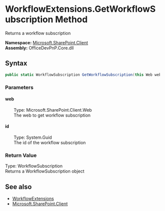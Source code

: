 # WorkflowExtensions.GetWorkflowSubscription Method  
 Returns a workflow subscription   

**Namespace:** [Microsoft.SharePoint.Client](Microsoft.SharePoint.Client.md)  
**Assembly:** OfficeDevPnP.Core.dll  
## Syntax
```C#
public static WorkflowSubscription GetWorkflowSubscription(this Web web, Guid id)
```
### Parameters
#### web  
&emsp;&emsp;Type: Microsoft.SharePoint.Client.Web  
&emsp;&emsp;The web to get workflow subscription  

  

#### id  
&emsp;&emsp;Type: System.Guid  
&emsp;&emsp;The id of the workflow subscription  

  

### Return Value
Type: WorkflowSubscription  
Returns a WorkflowSubscription object  


## See also
- [WorkflowExtensions](Microsoft.SharePoint.Client.WorkflowExtensions.md) 
- [Microsoft.SharePoint.Client](Microsoft.SharePoint.Client.md) 
